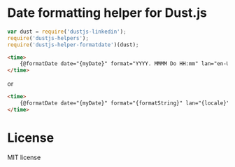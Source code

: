 # Date formatting helper for Dust.js

```javascript
var dust = require('dustjs-linkedin');
require('dustjs-helpers');
require('dustjs-helper-formatdate')(dust);
```

```html
<time>
    {@formatDate date="{myDate}" format="YYYY. MMMM Do HH:mm" lan="en-US"/}
</time>
```

or

```html
<time>
    {@formatDate date="{myDate}" format="{formatString}" lan="{locale}"/}
</time>
```

# License
MIT license